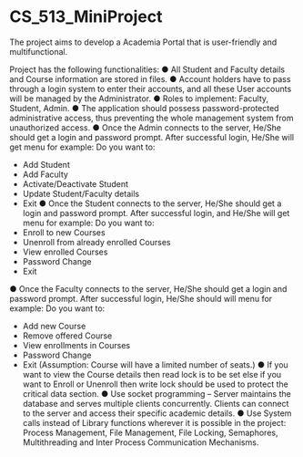 # CS_513_MiniProject
The project aims to develop a Academia Portal that is user-friendly and multifunctional.

Project has the following functionalities:
● All Student and Faculty details and Course information are stored in files.
● Account holders have to pass through a login system to enter their accounts, and all these User accounts will be managed by the Administrator.
● Roles to implement: Faculty, Student, Admin.
● The application should possess password-protected administrative access, thus preventing the whole management system from unauthorized access.
● Once the Admin connects to the server, He/She should get a login and password prompt.
After successful login, He/She will get menu for example:
Do you want to:
- Add Student
- Add Faculty
- Activate/Deactivate Student
- Update Student/Faculty details
- Exit
 ● Once the Student connects to the server, He/She should get a login and password prompt.
After successful login, and He/She will get menu for example: Do you want to:
- Enroll to new Courses
- Unenroll from already enrolled Courses
- View enrolled Courses
- Password Change
- Exit

 ● Once the Faculty connects to the server, He/She should get a login and password prompt.
After successful login, He/She should will menu for example:
Do you want to:
- Add new Course
- Remove offered Course
- View enrollments in Courses
- Password Change
- Exit
(Assumption: Course will have a limited number of seats.)
● If you want to view the Course details then read lock is to be set else if you want to Enroll or Unenroll then write lock should be used to protect the critical data section.
● Use socket programming – Server maintains the database and serves multiple clients concurrently. Clients can connect to the server and access their specific academic details.
● Use System calls instead of Library functions wherever it is possible in the project: Process Management, File Management, File Locking, Semaphores, Multithreading and Inter Process Communication Mechanisms.

   
  
